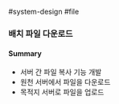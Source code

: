 #system-design #file

### 배치 파일 다운로드

#### Summary

* 서버 간 파일 복사 기능 개발
* 원천 서버에서 파일을 다운로드
* 목적지 서버로 파일을 업로드